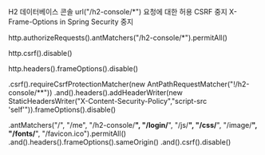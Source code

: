 H2 데이터베이스 콘솔 url("/h2-console/*") 요청에 대한 허용
CSRF 중지
X-Frame-Options in Spring Security 중지

http.authorizeRequests().antMatchers("/h2-console/*").permitAll()

http.csrf().disable()

http.headers().frameOptions().disable()


.csrf().requireCsrfProtectionMatcher(new AntPathRequestMatcher("!/h2-console/**")) .and().headers().addHeaderWriter(new StaticHeadersWriter("X-Content-Security-Policy","script-src 'self'")).frameOptions().disable()

.antMatchers("/", "/me", "/h2-console/**", "/login/**", "/js/**", "/css/**", "/image/**", "/fonts/**", "/favicon.ico").permitAll()
                .and().headers().frameOptions().sameOrigin()
                .and().csrf().disable()